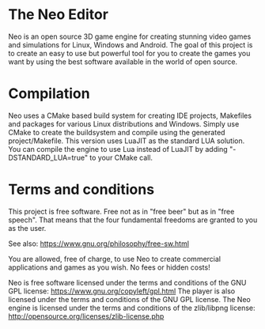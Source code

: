 The Neo Editor
==============

Neo is an open source 3D game engine for creating stunning video games and simulations for Linux, Windows and Android. The goal of this project is to create an easy to use but powerful tool for you to create the games you want by using the best software available in the world of open source.

Compilation
===========

Neo uses a CMake based build system for creating IDE projects, Makefiles and packages for various Linux distributions and Windows. Simply use CMake to create the buildsystem and compile using the generated project/Makefile.
This version uses LuaJIT as the standard LUA solution.
You can compile the engine to use Lua instead of LuaJIT by adding "-DSTANDARD_LUA=true" to your CMake call.

Terms and conditions
====================

This project is free software. Free not as in "free beer" but as in "free speech". That means that the four fundamental freedoms are granted to you as the user.

See also: https://www.gnu.org/philosophy/free-sw.html

You are allowed, free of charge, to use Neo to create commercial applications and games as you wish.
No fees or hidden costs!

Neo is free software licensed under the terms and conditions of the GNU GPL license: https://www.gnu.org/copyleft/gpl.html
The player is also licensed under the terms and conditions of the GNU GPL license.
The Neo engine is licensed under the terms and conditions of the zlib/libpng license: http://opensource.org/licenses/zlib-license.php

